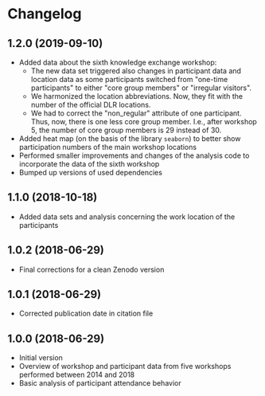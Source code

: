 # Changelog

## 1.2.0 (2019-09-10)
- Added data about the sixth knowledge exchange workshop:
  - The new data set triggered also changes in participant data and
    location data as some participants switched from "one-time participants"
    to either "core group members" or "irregular visitors".
  - We harmonized the location abbreviations. Now, they fit with the number
    of the official DLR locations.
  - We had to correct the "non_regular" attribute of one participant. Thus,
    now, there is one less core group member. I.e., after workshop 5, the
    number of core group members is 29 instead of 30.
- Added heat map (on the basis of the library `seaborn`) to better show participation
  numbers of the main workshop locations
- Performed smaller improvements and changes of the analysis code to incorporate
  the data of the sixth workshop
- Bumped up versions of used dependencies

## 1.1.0 (2018-10-18)
- Added data sets and analysis concerning the work location of the participants

## 1.0.2 (2018-06-29)
- Final corrections for a clean Zenodo version

## 1.0.1 (2018-06-29)
- Corrected publication date in citation file

## 1.0.0 (2018-06-29)
- Initial version
- Overview of workshop and participant data from five workshops performed between 2014 and 2018
- Basic analysis of participant attendance behavior
